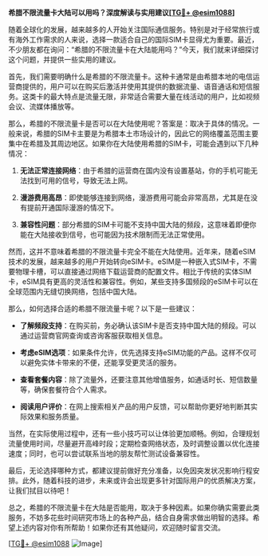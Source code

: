 **希腊不限流量卡大陆可以用吗？深度解读与实用建议[[TG💪+ @esim1088](https://t.me/s/esim1088)]**

随着全球化的发展，越来越多的人开始关注国际通信服务。特别是对于经常旅行或有海外工作需求的人来说，选择一款适合自己的国际SIM卡显得尤为重要。最近，不少朋友都在询问：“希腊的不限流量卡在大陆能用吗？”今天，我们就来详细探讨这个问题，并提供一些实用的建议。

首先，我们需要明确什么是希腊的不限流量卡。这种卡通常是由希腊本地的电信运营商提供的，用户可以在购买后激活并使用其提供的数据流量、语音通话和短信服务。这类卡的最大特点是流量无限，非常适合需要大量在线活动的用户，比如视频会议、流媒体播放等。

那么，希腊的不限流量卡是否可以在大陆使用呢？答案是：取决于具体的情况。一般来说，希腊的SIM卡主要是为希腊本土市场设计的，因此它的网络覆盖范围主要集中在希腊及其周边地区。如果你在大陆使用希腊的SIM卡，可能会遇到以下几种情况：

1. **无法正常连接网络**：由于希腊的运营商在国内没有设置基站，你的手机可能无法找到可用的信号，导致无法上网。
   
2. **漫游费用高昂**：即使能够连接到网络，漫游费用可能会非常高昂，尤其是在没有提前开通国际漫游的情况下。

3. **兼容性问题**：部分希腊的SIM卡可能不支持中国大陆的频段，这意味着即便你能在大陆接收到信号，也可能因为技术限制而无法正常使用。

然而，这并不意味着希腊的不限流量卡完全不能在大陆使用。近年来，随着eSIM技术的发展，越来越多的用户开始转向eSIM卡。eSIM是一种嵌入式SIM卡，不需要物理卡槽，可以直接通过网络下载运营商的配置文件。相比于传统的实体SIM卡，eSIM具有更高的灵活性和兼容性。例如，某些支持多国频段的eSIM卡可以在全球范围内无缝切换网络，包括中国大陆。

那么，如何选择合适的希腊不限流量卡呢？以下是一些建议：

- **了解频段支持**：在购买前，务必确认该SIM卡是否支持中国大陆的频段。可以通过运营商官网查询或咨询客服获取相关信息。
  
- **考虑eSIM选项**：如果条件允许，优先选择支持eSIM功能的产品。这样不仅可以避免实体卡带来的不便，还能享受更灵活的服务。

- **查看套餐内容**：除了流量外，还要注意其他增值服务，如通话时长、短信数量等，确保套餐符合个人需求。

- **阅读用户评价**：在网上搜索相关产品的用户反馈，可以帮助你更好地判断其实际效果和服务质量。

当然，在实际使用过程中，还有一些小技巧可以让体验更加顺畅。例如，合理规划流量使用时间，尽量避开高峰时段；定期检查网络状态，及时调整设置以优化连接速度；同时，也可以尝试联系当地的朋友帮忙测试设备兼容性。

最后，无论选择哪种方式，都建议提前做好充分准备，以免因突发状况影响行程安排。此外，随着科技的进步，未来或许会出现更多针对国际用户的优质解决方案，让我们拭目以待吧！

总之，希腊的不限流量卡在大陆是否能用，取决于多种因素。如果你确实需要此类服务，不妨多花些时间研究市场上的各种产品，结合自身需求做出明智的选择。希望上述内容对你有所帮助！如果你还有其他疑问，欢迎随时留言交流。

[[TG💪+ @esim1088](https://t.me/s/esim1088) ![Image](https://i.postimg.cc/4NQfJmqS/Snipaste-2025-05-13-00-14-12.png)]